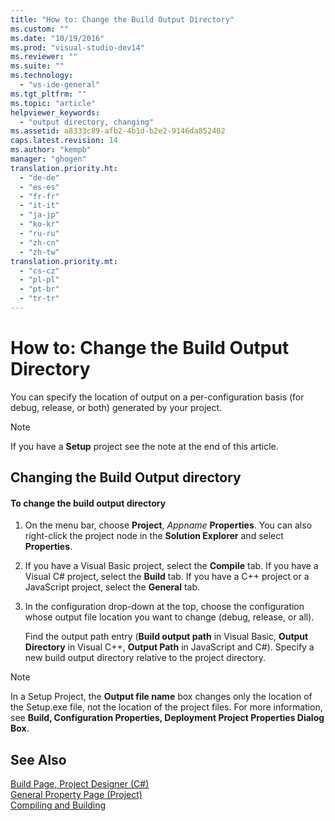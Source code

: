 ```yaml
---
title: "How to: Change the Build Output Directory"
ms.custom: ""
ms.date: "10/19/2016"
ms.prod: "visual-studio-dev14"
ms.reviewer: ""
ms.suite: ""
ms.technology: 
  - "vs-ide-general"
ms.tgt_pltfrm: ""
ms.topic: "article"
helpviewer_keywords: 
  - "output directory, changing"
ms.assetid: a8333c89-afb2-4b1d-b2e2-9146da852402
caps.latest.revision: 14
ms.author: "kempb"
manager: "ghogen"
translation.priority.ht: 
  - "de-de"
  - "es-es"
  - "fr-fr"
  - "it-it"
  - "ja-jp"
  - "ko-kr"
  - "ru-ru"
  - "zh-cn"
  - "zh-tw"
translation.priority.mt: 
  - "cs-cz"
  - "pl-pl"
  - "pt-br"
  - "tr-tr"
---
```

# How to: Change the Build Output Directory
You can specify the location of output on a per-configuration basis (for debug, release, or both) generated by your project.  
  
> [!NOTE]
>  If you have a **Setup** project see the note at the end of this article.  
  
## Changing the Build Output directory  
  
#### To change the build output directory  
  
1.  On the menu bar, choose **Project**, *Appname* **Properties**. You can also right-click the project node in the **Solution Explorer** and select **Properties**.  
  
2.  If you have a Visual Basic project, select the **Compile** tab. If you have a Visual C# project, select the **Build** tab. If you have a C++ project or a JavaScript project, select the **General** tab.  
  
3.  In the configuration drop-down at the top, choose the configuration whose output file location you want to change (debug, release, or all).  
  
     Find the output path entry (**Build output path** in Visual Basic, **Output Directory** in Visual C++, **Output Path** in JavaScript and C#). Specify a new build output directory relative to the project directory.  
  
> [!NOTE]
>  In a Setup Project, the **Output file name** box changes only the location of the Setup.exe file, not the location of the project files. For more information, see **Build, Configuration Properties, Deployment Project Properties Dialog Box**.  
  
## See Also  
 [Build Page, Project Designer (C#)](../ide-reference/build-page--project-designer--csharp-.md)   
 [General Property Page (Project)](../Topic/General%20Property%20Page%20\(Project\).md)   
 [Compiling and Building](../ide/compiling-and-building-in-visual-studio.md)